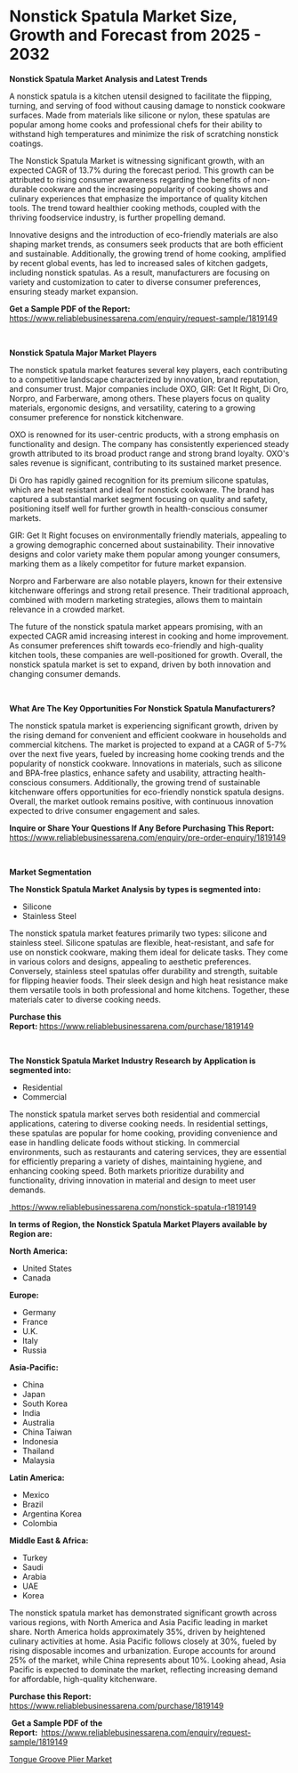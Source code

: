 <p><h1>Nonstick Spatula Market Size, Growth and Forecast from 2025 - 2032</h1></p><p><strong>Nonstick Spatula Market Analysis and Latest Trends</strong></p>
<p><p>A nonstick spatula is a kitchen utensil designed to facilitate the flipping, turning, and serving of food without causing damage to nonstick cookware surfaces. Made from materials like silicone or nylon, these spatulas are popular among home cooks and professional chefs for their ability to withstand high temperatures and minimize the risk of scratching nonstick coatings.</p><p>The Nonstick Spatula Market is witnessing significant growth, with an expected CAGR of 13.7% during the forecast period. This growth can be attributed to rising consumer awareness regarding the benefits of non-durable cookware and the increasing popularity of cooking shows and culinary experiences that emphasize the importance of quality kitchen tools. The trend toward healthier cooking methods, coupled with the thriving foodservice industry, is further propelling demand.</p><p>Innovative designs and the introduction of eco-friendly materials are also shaping market trends, as consumers seek products that are both efficient and sustainable. Additionally, the growing trend of home cooking, amplified by recent global events, has led to increased sales of kitchen gadgets, including nonstick spatulas. As a result, manufacturers are focusing on variety and customization to cater to diverse consumer preferences, ensuring steady market expansion.</p></p>
<p><strong>Get a Sample PDF of the Report:&nbsp;</strong> <a href="https://www.reliablebusinessarena.com/enquiry/request-sample/1819149?utm_campaign=2259&utm_medium=2&utm_source=Github&utm_content=ia&utm_term=07022025&utm_id=nonstick-spatula">https://www.reliablebusinessarena.com/enquiry/request-sample/1819149</a></p>
<p>&nbsp;</p>
<p><strong>Nonstick Spatula Major Market Players</strong></p>
<p><p>The nonstick spatula market features several key players, each contributing to a competitive landscape characterized by innovation, brand reputation, and consumer trust. Major companies include OXO, GIR: Get It Right, Di Oro, Norpro, and Farberware, among others. These players focus on quality materials, ergonomic designs, and versatility, catering to a growing consumer preference for nonstick kitchenware.</p><p>OXO is renowned for its user-centric products, with a strong emphasis on functionality and design. The company has consistently experienced steady growth attributed to its broad product range and strong brand loyalty. OXO's sales revenue is significant, contributing to its sustained market presence.</p><p>Di Oro has rapidly gained recognition for its premium silicone spatulas, which are heat resistant and ideal for nonstick cookware. The brand has captured a substantial market segment focusing on quality and safety, positioning itself well for further growth in health-conscious consumer markets.</p><p>GIR: Get It Right focuses on environmentally friendly materials, appealing to a growing demographic concerned about sustainability. Their innovative designs and color variety make them popular among younger consumers, marking them as a likely competitor for future market expansion.</p><p>Norpro and Farberware are also notable players, known for their extensive kitchenware offerings and strong retail presence. Their traditional approach, combined with modern marketing strategies, allows them to maintain relevance in a crowded market.</p><p>The future of the nonstick spatula market appears promising, with an expected CAGR amid increasing interest in cooking and home improvement. As consumer preferences shift towards eco-friendly and high-quality kitchen tools, these companies are well-positioned for growth. Overall, the nonstick spatula market is set to expand, driven by both innovation and changing consumer demands.</p></p>
<p>&nbsp;</p>
<p><strong>What Are The Key Opportunities For Nonstick Spatula Manufacturers?</strong></p>
<p><p>The nonstick spatula market is experiencing significant growth, driven by the rising demand for convenient and efficient cookware in households and commercial kitchens. The market is projected to expand at a CAGR of 5-7% over the next five years, fueled by increasing home cooking trends and the popularity of nonstick cookware. Innovations in materials, such as silicone and BPA-free plastics, enhance safety and usability, attracting health-conscious consumers. Additionally, the growing trend of sustainable kitchenware offers opportunities for eco-friendly nonstick spatula designs. Overall, the market outlook remains positive, with continuous innovation expected to drive consumer engagement and sales.</p></p>
<p><strong>Inquire or Share Your Questions If Any Before Purchasing This Report:</strong> <a href="https://www.reliablebusinessarena.com/enquiry/pre-order-enquiry/1819149?utm_campaign=2259&utm_medium=2&utm_source=Github&utm_content=ia&utm_term=07022025&utm_id=nonstick-spatula">https://www.reliablebusinessarena.com/enquiry/pre-order-enquiry/1819149</a></p>
<p>&nbsp;</p>
<p><strong>Market Segmentation</strong></p>
<p><strong>The Nonstick Spatula Market Analysis by types is segmented into:</strong></p>
<p><ul><li>Silicone</li><li>Stainless Steel</li></ul></p>
<p><p>The nonstick spatula market features primarily two types: silicone and stainless steel. Silicone spatulas are flexible, heat-resistant, and safe for use on nonstick cookware, making them ideal for delicate tasks. They come in various colors and designs, appealing to aesthetic preferences. Conversely, stainless steel spatulas offer durability and strength, suitable for flipping heavier foods. Their sleek design and high heat resistance make them versatile tools in both professional and home kitchens. Together, these materials cater to diverse cooking needs.</p></p>
<p><strong>Purchase this Report:&nbsp;</strong><a href="https://www.reliablebusinessarena.com/purchase/1819149?utm_campaign=2259&utm_medium=2&utm_source=Github&utm_content=ia&utm_term=07022025&utm_id=nonstick-spatula">https://www.reliablebusinessarena.com/purchase/1819149</a></p>
<p>&nbsp;</p>
<p><strong>The Nonstick Spatula Market Industry Research by Application is segmented into:</strong></p>
<p><ul><li>Residential</li><li>Commercial</li></ul></p>
<p><p>The nonstick spatula market serves both residential and commercial applications, catering to diverse cooking needs. In residential settings, these spatulas are popular for home cooking, providing convenience and ease in handling delicate foods without sticking. In commercial environments, such as restaurants and catering services, they are essential for efficiently preparing a variety of dishes, maintaining hygiene, and enhancing cooking speed. Both markets prioritize durability and functionality, driving innovation in material and design to meet user demands.</p></p>
<p><a href="https://www.reliablebusinessarena.com/nonstick-spatula-r1819149?utm_campaign=2259&utm_medium=2&utm_source=Github&utm_content=ia&utm_term=07022025&utm_id=nonstick-spatula">&nbsp;https://www.reliablebusinessarena.com/nonstick-spatula-r1819149</a></p>
<p><strong>In terms of Region, the Nonstick Spatula Market Players available by Region are:</strong></p>
<p>
    <p> <strong> North America: </strong>
        <ul>
            <li>United States</li>
            <li>Canada</li>
        </ul>
        </p> 
    <p> <strong> Europe: </strong>
        <ul>
            <li>Germany</li>
            <li>France</li>
            <li>U.K.</li>
            <li>Italy</li>
            <li>Russia</li>
        </ul>
        </p> 
    <p> <strong> Asia-Pacific: </strong>
        <ul>
            <li>China</li>
            <li>Japan</li>
            <li>South Korea</li>
            <li>India</li>
            <li>Australia</li>
            <li>China Taiwan</li>
            <li>Indonesia</li>
            <li>Thailand</li>
            <li>Malaysia</li>
        </ul>
        </p> 
    <p> <strong> Latin America: </strong>
        <ul>
            <li>Mexico</li>
            <li>Brazil</li>
            <li>Argentina Korea</li>
            <li>Colombia</li>
        </ul>
        </p> 
    <p> <strong> Middle East & Africa: </strong>
        <ul>
            <li>Turkey</li>
            <li>Saudi</li>
            <li>Arabia</li>
            <li>UAE</li>
            <li>Korea</li>
        </ul>
    </p>
    </p>
<p><p>The nonstick spatula market has demonstrated significant growth across various regions, with North America and Asia Pacific leading in market share. North America holds approximately 35%, driven by heightened culinary activities at home. Asia Pacific follows closely at 30%, fueled by rising disposable incomes and urbanization. Europe accounts for around 25% of the market, while China represents about 10%. Looking ahead, Asia Pacific is expected to dominate the market, reflecting increasing demand for affordable, high-quality kitchenware.</p></p>
<p><strong>Purchase this Report: </strong><a href="https://www.reliablebusinessarena.com/purchase/1819149?utm_campaign=2259&utm_medium=2&utm_source=Github&utm_content=ia&utm_term=07022025&utm_id=nonstick-spatula">https://www.reliablebusinessarena.com/purchase/1819149</a></p>
<p>&nbsp;<strong>Get a Sample PDF of the Report:&nbsp;&nbsp;</strong><a href="https://www.reliablebusinessarena.com/enquiry/request-sample/1819149?utm_campaign=2259&utm_medium=2&utm_source=Github&utm_content=ia&utm_term=07022025&utm_id=nonstick-spatula">https://www.reliablebusinessarena.com/enquiry/request-sample/1819149</a></p>
<p><strong></strong></p>
<p><p><a href="https://github.com/sherikacas30/Market-Research-Report-List-1/blob/main/tongue-groove-plier-market.md?utm_campaign=2259&utm_medium=2&utm_source=Github&utm_content=ia&utm_term=07022025&utm_id=nonstick-spatula">Tongue Groove Plier Market</a></p></p>
